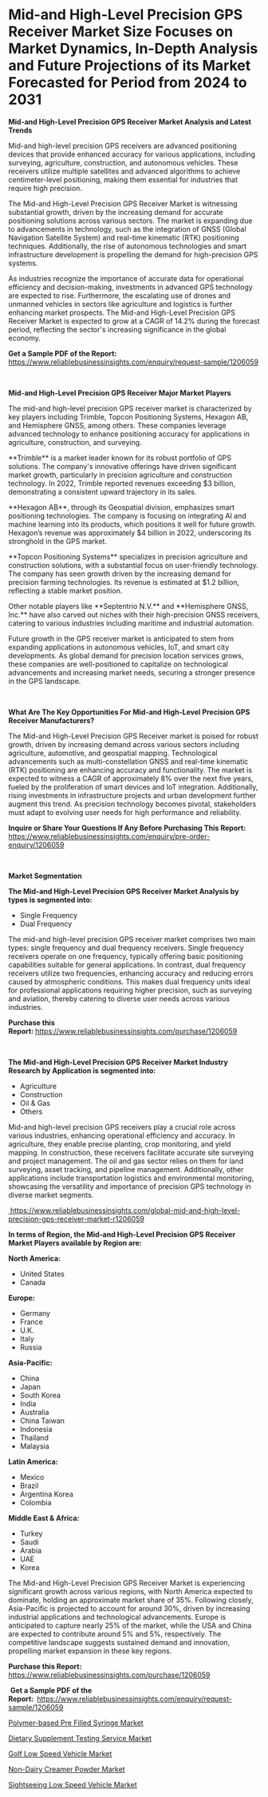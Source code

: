 <p><h1>Mid-and High-Level Precision GPS Receiver Market Size Focuses on Market Dynamics, In-Depth Analysis and Future Projections of its Market Forecasted for Period from 2024 to 2031</h1></p><p><strong>Mid-and High-Level Precision GPS Receiver Market Analysis and Latest Trends</strong></p>
<p><p>Mid-and high-level precision GPS receivers are advanced positioning devices that provide enhanced accuracy for various applications, including surveying, agriculture, construction, and autonomous vehicles. These receivers utilize multiple satellites and advanced algorithms to achieve centimeter-level positioning, making them essential for industries that require high precision.</p><p>The Mid-and High-Level Precision GPS Receiver Market is witnessing substantial growth, driven by the increasing demand for accurate positioning solutions across various sectors. The market is expanding due to advancements in technology, such as the integration of GNSS (Global Navigation Satellite System) and real-time kinematic (RTK) positioning techniques. Additionally, the rise of autonomous technologies and smart infrastructure development is propelling the demand for high-precision GPS systems.</p><p>As industries recognize the importance of accurate data for operational efficiency and decision-making, investments in advanced GPS technology are expected to rise. Furthermore, the escalating use of drones and unmanned vehicles in sectors like agriculture and logistics is further enhancing market prospects. The Mid-and High-Level Precision GPS Receiver Market is expected to grow at a CAGR of 14.2% during the forecast period, reflecting the sector's increasing significance in the global economy.</p></p>
<p><strong>Get a Sample PDF of the Report:&nbsp;</strong> <a href="https://www.reliablebusinessinsights.com/enquiry/request-sample/1206059?utm_campaign=1571&utm_medium=2&utm_source=Github&utm_content=ia&utm_term=16102024&utm_id=mid-and-high-level-precision-gps-receiver">https://www.reliablebusinessinsights.com/enquiry/request-sample/1206059</a></p>
<p>&nbsp;</p>
<p><strong>Mid-and High-Level Precision GPS Receiver Major Market Players</strong></p>
<p><p>The mid-and high-level precision GPS receiver market is characterized by key players including Trimble, Topcon Positioning Systems, Hexagon AB, and Hemisphere GNSS, among others. These companies leverage advanced technology to enhance positioning accuracy for applications in agriculture, construction, and surveying.</p><p>**Trimble** is a market leader known for its robust portfolio of GPS solutions. The company's innovative offerings have driven significant market growth, particularly in precision agriculture and construction technology. In 2022, Trimble reported revenues exceeding $3 billion, demonstrating a consistent upward trajectory in its sales.</p><p>**Hexagon AB**, through its Geospatial division, emphasizes smart positioning technologies. The company is focusing on integrating AI and machine learning into its products, which positions it well for future growth. Hexagon’s revenue was approximately $4 billion in 2022, underscoring its stronghold in the GPS market.</p><p>**Topcon Positioning Systems** specializes in precision agriculture and construction solutions, with a substantial focus on user-friendly technology. The company has seen growth driven by the increasing demand for precision farming technologies. Its revenue is estimated at $1.2 billion, reflecting a stable market position.</p><p>Other notable players like **Septentrio N.V.** and **Hemisphere GNSS, Inc.** have also carved out niches with their high-precision GNSS receivers, catering to various industries including maritime and industrial automation.</p><p>Future growth in the GPS receiver market is anticipated to stem from expanding applications in autonomous vehicles, IoT, and smart city developments. As global demand for precision location services grows, these companies are well-positioned to capitalize on technological advancements and increasing market needs, securing a stronger presence in the GPS landscape.</p></p>
<p>&nbsp;</p>
<p><strong>What Are The Key Opportunities For Mid-and High-Level Precision GPS Receiver Manufacturers?</strong></p>
<p><p>The Mid-and High-Level Precision GPS Receiver market is poised for robust growth, driven by increasing demand across various sectors including agriculture, automotive, and geospatial mapping. Technological advancements such as multi-constellation GNSS and real-time kinematic (RTK) positioning are enhancing accuracy and functionality. The market is expected to witness a CAGR of approximately 8% over the next five years, fueled by the proliferation of smart devices and IoT integration. Additionally, rising investments in infrastructure projects and urban development further augment this trend. As precision technology becomes pivotal, stakeholders must adapt to evolving user needs for high performance and reliability.</p></p>
<p><strong>Inquire or Share Your Questions If Any Before Purchasing This Report:</strong> <a href="https://www.reliablebusinessinsights.com/enquiry/pre-order-enquiry/1206059?utm_campaign=1571&utm_medium=2&utm_source=Github&utm_content=ia&utm_term=16102024&utm_id=mid-and-high-level-precision-gps-receiver">https://www.reliablebusinessinsights.com/enquiry/pre-order-enquiry/1206059</a></p>
<p>&nbsp;</p>
<p><strong>Market Segmentation</strong></p>
<p><strong>The Mid-and High-Level Precision GPS Receiver Market Analysis by types is segmented into:</strong></p>
<p><ul><li>Single Frequency</li><li>Dual Frequency</li></ul></p>
<p><p>The mid-and high-level precision GPS receiver market comprises two main types: single frequency and dual frequency receivers. Single frequency receivers operate on one frequency, typically offering basic positioning capabilities suitable for general applications. In contrast, dual frequency receivers utilize two frequencies, enhancing accuracy and reducing errors caused by atmospheric conditions. This makes dual frequency units ideal for professional applications requiring higher precision, such as surveying and aviation, thereby catering to diverse user needs across various industries.</p></p>
<p><strong>Purchase this Report:&nbsp;</strong><a href="https://www.reliablebusinessinsights.com/purchase/1206059?utm_campaign=1571&utm_medium=2&utm_source=Github&utm_content=ia&utm_term=16102024&utm_id=mid-and-high-level-precision-gps-receiver">https://www.reliablebusinessinsights.com/purchase/1206059</a></p>
<p>&nbsp;</p>
<p><strong>The Mid-and High-Level Precision GPS Receiver Market Industry Research by Application is segmented into:</strong></p>
<p><ul><li>Agriculture</li><li>Construction</li><li>Oil & Gas</li><li>Others</li></ul></p>
<p><p>Mid-and high-level precision GPS receivers play a crucial role across various industries, enhancing operational efficiency and accuracy. In agriculture, they enable precise planting, crop monitoring, and yield mapping. In construction, these receivers facilitate accurate site surveying and project management. The oil and gas sector relies on them for land surveying, asset tracking, and pipeline management. Additionally, other applications include transportation logistics and environmental monitoring, showcasing the versatility and importance of precision GPS technology in diverse market segments.</p></p>
<p><a href="https://www.reliablebusinessinsights.com/global-mid-and-high-level-precision-gps-receiver-market-r1206059?utm_campaign=1571&utm_medium=2&utm_source=Github&utm_content=ia&utm_term=16102024&utm_id=mid-and-high-level-precision-gps-receiver">&nbsp;https://www.reliablebusinessinsights.com/global-mid-and-high-level-precision-gps-receiver-market-r1206059</a></p>
<p><strong>In terms of Region, the Mid-and High-Level Precision GPS Receiver Market Players available by Region are:</strong></p>
<p>
    <p> <strong> North America: </strong>
        <ul>
            <li>United States</li>
            <li>Canada</li>
        </ul>
        </p> 
    <p> <strong> Europe: </strong>
        <ul>
            <li>Germany</li>
            <li>France</li>
            <li>U.K.</li>
            <li>Italy</li>
            <li>Russia</li>
        </ul>
        </p> 
    <p> <strong> Asia-Pacific: </strong>
        <ul>
            <li>China</li>
            <li>Japan</li>
            <li>South Korea</li>
            <li>India</li>
            <li>Australia</li>
            <li>China Taiwan</li>
            <li>Indonesia</li>
            <li>Thailand</li>
            <li>Malaysia</li>
        </ul>
        </p> 
    <p> <strong> Latin America: </strong>
        <ul>
            <li>Mexico</li>
            <li>Brazil</li>
            <li>Argentina Korea</li>
            <li>Colombia</li>
        </ul>
        </p> 
    <p> <strong> Middle East & Africa: </strong>
        <ul>
            <li>Turkey</li>
            <li>Saudi</li>
            <li>Arabia</li>
            <li>UAE</li>
            <li>Korea</li>
        </ul>
    </p>
    </p>
<p><p>The Mid-and High-Level Precision GPS Receiver Market is experiencing significant growth across various regions, with North America expected to dominate, holding an approximate market share of 35%. Following closely, Asia-Pacific is projected to account for around 30%, driven by increasing industrial applications and technological advancements. Europe is anticipated to capture nearly 25% of the market, while the USA and China are expected to contribute around 5% and 5%, respectively. The competitive landscape suggests sustained demand and innovation, propelling market expansion in these key regions.</p></p>
<p><strong>Purchase this Report: </strong><a href="https://www.reliablebusinessinsights.com/purchase/1206059?utm_campaign=1571&utm_medium=2&utm_source=Github&utm_content=ia&utm_term=16102024&utm_id=mid-and-high-level-precision-gps-receiver">https://www.reliablebusinessinsights.com/purchase/1206059</a></p>
<p>&nbsp;<strong>Get a Sample PDF of the Report:&nbsp;&nbsp;</strong><a href="https://www.reliablebusinessinsights.com/enquiry/request-sample/1206059?utm_campaign=1571&utm_medium=2&utm_source=Github&utm_content=ia&utm_term=16102024&utm_id=mid-and-high-level-precision-gps-receiver">https://www.reliablebusinessinsights.com/enquiry/request-sample/1206059</a></p>
<p><strong></strong></p>
<p><p><a href="https://www.linkedin.com/pulse/competitive-intelligence-polymer-based-pre-filled-e9hif?utm_campaign=1571&utm_medium=2&utm_source=Github&utm_content=ia&utm_term=16102024&utm_id=mid-and-high-level-precision-gps-receiver">Polymer-based Pre Filled Syringe Market</a></p><p><a href="https://www.linkedin.com/pulse/decoding-dietary-supplement-testing-service-market-signals-3ajye?trk=public_post_embed_feed-article-content&utm_campaign=1571&utm_medium=2&utm_source=Github&utm_content=ia&utm_term=16102024&utm_id=mid-and-high-level-precision-gps-receiver">Dietary Supplement Testing Service Market</a></p><p><a href="https://www.linkedin.com/pulse/golf-low-speed-vehicle-market-global-regional-analysis-enm0f?utm_campaign=1571&utm_medium=2&utm_source=Github&utm_content=ia&utm_term=16102024&utm_id=mid-and-high-level-precision-gps-receiver">Golf Low Speed Vehicle Market</a></p><p><a href="https://www.linkedin.com/pulse/comprehensive-non-dairy-creamer-powder-market-report-segmentation-cng1e?trk=public_post_embed_feed-article-content&utm_campaign=1571&utm_medium=2&utm_source=Github&utm_content=ia&utm_term=16102024&utm_id=mid-and-high-level-precision-gps-receiver">Non-Dairy Creamer Powder Market</a></p><p><a href="https://www.linkedin.com/pulse/digital-transformation-sightseeing-low-speed-vehicle-industry-jjste?trk=public_post_embed_feed-article-content&utm_campaign=1571&utm_medium=2&utm_source=Github&utm_content=ia&utm_term=16102024&utm_id=mid-and-high-level-precision-gps-receiver">Sightseeing Low Speed Vehicle Market</a></p></p>